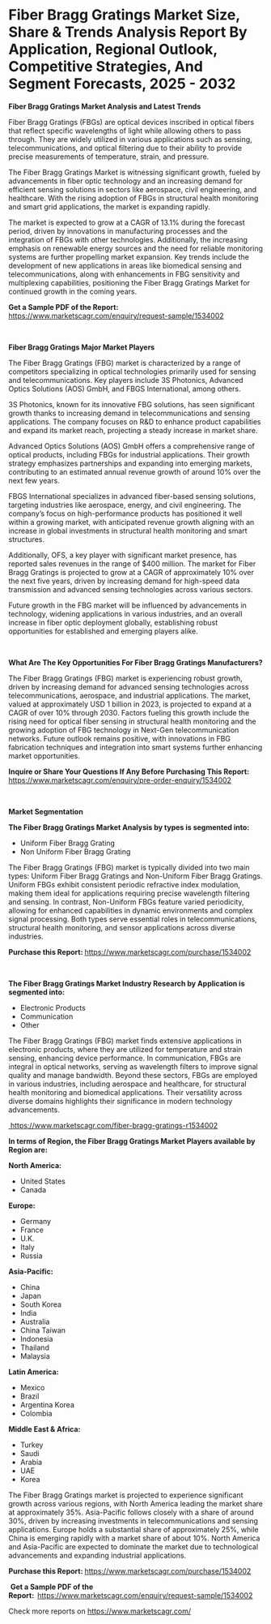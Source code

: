 <p><h1>Fiber Bragg Gratings Market Size, Share & Trends Analysis Report By Application, Regional Outlook, Competitive Strategies, And Segment Forecasts, 2025 - 2032</h1></p><p><strong>Fiber Bragg Gratings Market Analysis and Latest Trends</strong></p>
<p><p>Fiber Bragg Gratings (FBGs) are optical devices inscribed in optical fibers that reflect specific wavelengths of light while allowing others to pass through. They are widely utilized in various applications such as sensing, telecommunications, and optical filtering due to their ability to provide precise measurements of temperature, strain, and pressure.</p><p>The Fiber Bragg Gratings Market is witnessing significant growth, fueled by advancements in fiber optic technology and an increasing demand for efficient sensing solutions in sectors like aerospace, civil engineering, and healthcare. With the rising adoption of FBGs in structural health monitoring and smart grid applications, the market is expanding rapidly.</p><p>The market is expected to grow at a CAGR of 13.1% during the forecast period, driven by innovations in manufacturing processes and the integration of FBGs with other technologies. Additionally, the increasing emphasis on renewable energy sources and the need for reliable monitoring systems are further propelling market expansion. Key trends include the development of new applications in areas like biomedical sensing and telecommunications, along with enhancements in FBG sensitivity and multiplexing capabilities, positioning the Fiber Bragg Gratings Market for continued growth in the coming years.</p></p>
<p><strong>Get a Sample PDF of the Report:&nbsp;</strong> <a href="https://www.marketscagr.com/enquiry/request-sample/1534002?utm_campaign=2291&utm_medium=2&utm_source=Github&utm_content=ia&utm_term=10022025&utm_id=fiber-bragg-gratings">https://www.marketscagr.com/enquiry/request-sample/1534002</a></p>
<p>&nbsp;</p>
<p><strong>Fiber Bragg Gratings Major Market Players</strong></p>
<p><p>The Fiber Bragg Gratings (FBG) market is characterized by a range of competitors specializing in optical technologies primarily used for sensing and telecommunications. Key players include 3S Photonics, Advanced Optics Solutions (AOS) GmbH, and FBGS International, among others.</p><p>3S Photonics, known for its innovative FBG solutions, has seen significant growth thanks to increasing demand in telecommunications and sensing applications. The company focuses on R&D to enhance product capabilities and expand its market reach, projecting a steady increase in market share.</p><p>Advanced Optics Solutions (AOS) GmbH offers a comprehensive range of optical products, including FBGs for industrial applications. Their growth strategy emphasizes partnerships and expanding into emerging markets, contributing to an estimated annual revenue growth of around 10% over the next few years.</p><p>FBGS International specializes in advanced fiber-based sensing solutions, targeting industries like aerospace, energy, and civil engineering. The company’s focus on high-performance products has positioned it well within a growing market, with anticipated revenue growth aligning with an increase in global investments in structural health monitoring and smart structures.</p><p>Additionally, OFS, a key player with significant market presence, has reported sales revenues in the range of $400 million. The market for Fiber Bragg Gratings is projected to grow at a CAGR of approximately 10% over the next five years, driven by increasing demand for high-speed data transmission and advanced sensing technologies across various sectors.</p><p>Future growth in the FBG market will be influenced by advancements in technology, widening applications in various industries, and an overall increase in fiber optic deployment globally, establishing robust opportunities for established and emerging players alike.</p></p>
<p>&nbsp;</p>
<p><strong>What Are The Key Opportunities For Fiber Bragg Gratings Manufacturers?</strong></p>
<p><p>The Fiber Bragg Gratings (FBG) market is experiencing robust growth, driven by increasing demand for advanced sensing technologies across telecommunications, aerospace, and industrial applications. The market, valued at approximately USD 1 billion in 2023, is projected to expand at a CAGR of over 10% through 2030. Factors fueling this growth include the rising need for optical fiber sensing in structural health monitoring and the growing adoption of FBG technology in Next-Gen telecommunication networks. Future outlook remains positive, with innovations in FBG fabrication techniques and integration into smart systems further enhancing market opportunities.</p></p>
<p><strong>Inquire or Share Your Questions If Any Before Purchasing This Report:</strong> <a href="https://www.marketscagr.com/enquiry/pre-order-enquiry/1534002?utm_campaign=2291&utm_medium=2&utm_source=Github&utm_content=ia&utm_term=10022025&utm_id=fiber-bragg-gratings">https://www.marketscagr.com/enquiry/pre-order-enquiry/1534002</a></p>
<p>&nbsp;</p>
<p><strong>Market Segmentation</strong></p>
<p><strong>The Fiber Bragg Gratings Market Analysis by types is segmented into:</strong></p>
<p><ul><li>Uniform Fiber Bragg Grating</li><li>Non Uniform Fiber Bragg Grating</li></ul></p>
<p><p>The Fiber Bragg Gratings (FBG) market is typically divided into two main types: Uniform Fiber Bragg Gratings and Non-Uniform Fiber Bragg Gratings. Uniform FBGs exhibit consistent periodic refractive index modulation, making them ideal for applications requiring precise wavelength filtering and sensing. In contrast, Non-Uniform FBGs feature varied periodicity, allowing for enhanced capabilities in dynamic environments and complex signal processing. Both types serve essential roles in telecommunications, structural health monitoring, and sensor applications across diverse industries.</p></p>
<p><strong>Purchase this Report:&nbsp;</strong><a href="https://www.marketscagr.com/purchase/1534002?utm_campaign=2291&utm_medium=2&utm_source=Github&utm_content=ia&utm_term=10022025&utm_id=fiber-bragg-gratings">https://www.marketscagr.com/purchase/1534002</a></p>
<p>&nbsp;</p>
<p><strong>The Fiber Bragg Gratings Market Industry Research by Application is segmented into:</strong></p>
<p><ul><li>Electronic Products</li><li>Communication</li><li>Other</li></ul></p>
<p><p>The Fiber Bragg Gratings (FBG) market finds extensive applications in electronic products, where they are utilized for temperature and strain sensing, enhancing device performance. In communication, FBGs are integral in optical networks, serving as wavelength filters to improve signal quality and manage bandwidth. Beyond these sectors, FBGs are employed in various industries, including aerospace and healthcare, for structural health monitoring and biomedical applications. Their versatility across diverse domains highlights their significance in modern technology advancements.</p></p>
<p><a href="https://www.marketscagr.com/fiber-bragg-gratings-r1534002?utm_campaign=2291&utm_medium=2&utm_source=Github&utm_content=ia&utm_term=10022025&utm_id=fiber-bragg-gratings">&nbsp;https://www.marketscagr.com/fiber-bragg-gratings-r1534002</a></p>
<p><strong>In terms of Region, the Fiber Bragg Gratings Market Players available by Region are:</strong></p>
<p>
    <p> <strong> North America: </strong>
        <ul>
            <li>United States</li>
            <li>Canada</li>
        </ul>
        </p> 
    <p> <strong> Europe: </strong>
        <ul>
            <li>Germany</li>
            <li>France</li>
            <li>U.K.</li>
            <li>Italy</li>
            <li>Russia</li>
        </ul>
        </p> 
    <p> <strong> Asia-Pacific: </strong>
        <ul>
            <li>China</li>
            <li>Japan</li>
            <li>South Korea</li>
            <li>India</li>
            <li>Australia</li>
            <li>China Taiwan</li>
            <li>Indonesia</li>
            <li>Thailand</li>
            <li>Malaysia</li>
        </ul>
        </p> 
    <p> <strong> Latin America: </strong>
        <ul>
            <li>Mexico</li>
            <li>Brazil</li>
            <li>Argentina Korea</li>
            <li>Colombia</li>
        </ul>
        </p> 
    <p> <strong> Middle East & Africa: </strong>
        <ul>
            <li>Turkey</li>
            <li>Saudi</li>
            <li>Arabia</li>
            <li>UAE</li>
            <li>Korea</li>
        </ul>
    </p>
    </p>
<p><p>The Fiber Bragg Gratings market is projected to experience significant growth across various regions, with North America leading the market share at approximately 35%. Asia-Pacific follows closely with a share of around 30%, driven by increasing investments in telecommunications and sensing applications. Europe holds a substantial share of approximately 25%, while China is emerging rapidly with a market share of about 10%. North America and Asia-Pacific are expected to dominate the market due to technological advancements and expanding industrial applications.</p></p>
<p><strong>Purchase this Report: </strong><a href="https://www.marketscagr.com/purchase/1534002?utm_campaign=2291&utm_medium=2&utm_source=Github&utm_content=ia&utm_term=10022025&utm_id=fiber-bragg-gratings">https://www.marketscagr.com/purchase/1534002</a></p>
<p>&nbsp;<strong>Get a Sample PDF of the Report:&nbsp;&nbsp;</strong><a href="https://www.marketscagr.com/enquiry/request-sample/1534002?utm_campaign=2291&utm_medium=2&utm_source=Github&utm_content=ia&utm_term=10022025&utm_id=fiber-bragg-gratings">https://www.marketscagr.com/enquiry/request-sample/1534002</a></p>
<p><strong></strong></p>
<p>Check more reports on <a href="https://www.marketscagr.com/?utm_campaign=2291&utm_medium=2&utm_source=Github&utm_content=ia&utm_term=10022025&utm_id=fiber-bragg-gratings">https://www.marketscagr.com/</a></p>
